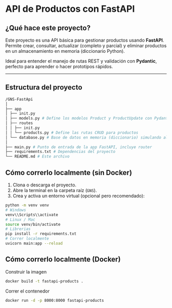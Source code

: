 # API de Productos con FastAPI

## ¿Qué hace este proyecto?

Este proyecto es una API básica para gestionar productos usando **FastAPI**.  
Permite crear, consultar, actualizar (completo y parcial) y eliminar productos en un almacenamiento en memoria (diccionario Python).  

Ideal para entender el manejo de rutas REST y validación con **Pydantic**, perfecto para aprender o hacer prototipos rápidos.

---

## Estructura del proyecto
```bash
/GNS-FastApi
│
├── app
│ ├── init.py
│ ├── models.py # Define los modelos Product y ProductUpdate con Pydantic
│ ├── routes
│ │ ├── init.py
│ │ └── products.py # Define las rutas CRUD para productos
│ └── database.py # Base de datos en memoria (diccionario) simulando almacenamiento
│
├── main.py # Punto de entrada de la app FastAPI, incluye router
├── requirements.txt # Dependencias del proyecto
└── README.md # Este archivo
```

## Cómo correrlo localmente (sin Docker)

1. Clona o descarga el proyecto.  
2. Abre la terminal en la carpeta raíz (`GNS`).  
3. Crea y activa un entorno virtual (opcional pero recomendado):

```bash
python -m venv venv
# Windows
venv\\Scripts\\activate
# Linux / Mac
source venv/bin/activate
# Librerias
pip install -r requirements.txt
# Correr localmente
uvicorn main:app --reload
```
## Cómo correrlo localmente (Docker)
Construir la imagen
```bash
docker build -t fastapi-products .
```
Correr el contenedor
```bash
docker run -d -p 8000:8000 fastapi-products
```








